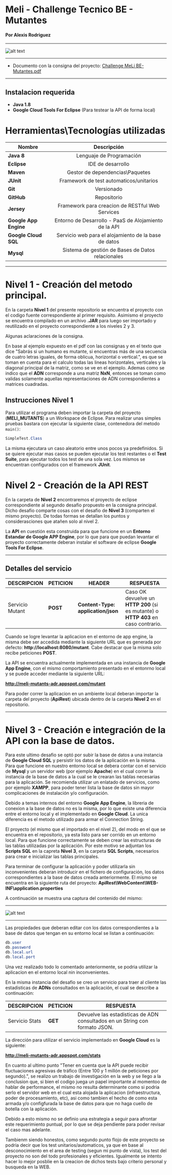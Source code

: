 


# Meli - Challenge Tecnico BE - Mutantes
#### Por Alexis Rodriguez

*********
![alt text](https://github.com/alfatymajo/meli-mutants-adr/blob/master/xmen-portada.png "Portada Xmen")
*********

* Documento con la consigna del proyecto: [Challenge MeLi BE- Mutantes.pdf](https://github.com/alfatymajo/meli-mutants-adr/blob/master/Challenge%20MeLi%20BE-%20Mutantes.pdf)

*********

## Instalacion requerida

+ **Java 1.8**
+ **Google Cloud Tools For Eclipse** (Para testear la API de forma local)

# Herramientas\Tecnologías utilizadas

| Nombre        | Descripción   |
| ------------- |:-------------:|
| **Java 8**      | Lenguaje de Programación |
| **Eclipse**      | IDE de desarrollo      |
| **Maven** |  Gestor de dependencias\Paquetes      |
| **JUnit** | Framework de test automaticos/unitarios |
| **Git**      | Versionado      |
| **GitHub**      | Repositorio      |
| **Jersey**      | Framework para creacion de RESTful Web Services      |
| **Google App Engine**      | Entorno de Desarrollo - PaaS de Alojamiento de la API      |
| **Google Cloud SQL**      | Servicio web para el alojamiento de la base de datos      |
| **Mysql**      | Sistema de gestión de Bases de Datos relacionales     |

*********

# Nivel 1 - Creación del metodo principal.

En la carpeta **Nivel 1** del presente repositorio se encuentra el proyecto con el codigo fuente correspondiente al primer requisito. Asimismo el proyecto se encuentra compilado en un archivo **.JAR** para luego ser importado y reutilizado en el proyecto correspondiente a los niveles 2 y 3.

Algunas aclaraciones de la consigna.

En base al ejemplo expuesto en el pdf con las consignas y en el texto que dice "Sabrás si un humano es mutante, si encuentras más de una secuencia de cuatro letras iguales, de forma oblicua, horizontal o vertical.", es que se toman en cuenta para el calculo todas las lineas horizontales, verticales y la diagonal principal de la matriz, como se ve en el ejemplo. Ademas como se indico que el **ADN** corresponde a una matriz **NxN**, entonces se toman como validas solamente aquellas representaciones de ADN correspondientes a matrices cuadradas.

## Instrucciones Nivel 1

Para utilizar el programa deben importar la carpeta del proyecto (**MELI_MUTANTS**) a un Workspace de Eclipse. Para realizar unas simples pruebas bastara con ejecutar la siguiente clase, contenedora del metodo `main()`:

```java
SimpleTest.Class

```

La misma ejecutara un caso aleatorio entre unos pocos ya predefinidos. Si se quiere ejecutar mas casos se pueden ejecutar los test restantes o el **Test Suite**, para ejecutar todos los test de una sola vez. Los mismos se encuentran configurados con el framework **JUnit**.

# Nivel 2 - Creación de la API REST

En la carpeta de **Nivel 2** encontraremos el proyecto de eclipse correspondiente al segundo desafio propuesto en la consigna principal. Dicho desafio comparte cosas con el desafio de **Nivel 3** (comparten el mismo proyecto). De todas formas se detallan los puntos y considerasciones que atañen solo al nivel 2.

La **API** en cuestión esta construida para que funcione en un **Entorno Estandar de Google APP Engine**, por lo que para que puedan levantar el proyecto correctamente deberan instalar el software de eclipse **Google Tools For Eclipse**. 

*********

## Detalles del servicio

| DESCRIPCION  | PETICION  | HEADER  | RESPUESTA
| ------ | ------ | ------ | ------ |
| Servicio Mutant | **POST** | **Content-Type: application/json** | Caso OK devuelve un **HTTP 200** (si es mutante) o **HTTP 403** en caso contrario.

Cuando se logre levantar la aplicacion en el entorno de app engine, la misma debe ser accedida mediante la siguiente URL que es generada por defecto: **http://localhost:8080/mutant**. Cabe destacar que la misma solo recibe peticiones **POST**.

La API se encuentra actualmente implementada en una instancia de **Google App Engine**, con el mismo comportamiento presentado en el entonrno local y se puede acceder mediante la siguiente URL:

**http://meli-mutants-adr.appspot.com/mutant**

Para poder correr la aplicacion en un ambiente local deberan importar la carpeta del proyecto (**ApiRest**) ubicada dentro de la carpeta **Nivel 2** en el repositorio.

*********

# Nivel 3 - Creación e integración de la API con la base de datos.

Para este ultimo desafio se optó por subir la base de datos a una instancia de **Google Cloud SQL** y persistir los datos de la aplicación en la misma. Para que funcione en nuestro entorno local se debera contar con el servicio de **Mysql** y un servidor web (por ejemplo **Apache**) en el cual correr la instancia de la base de datos a la cual se le crearan las tablas necesarias para la aplicación. Se recomienda utilizar un enlatado de servicios, como por ejemplo **XAMPP**, para poder tener lista la base de datos sin mayor complicaciones de instalación y/o configuración.

Debido a temas internos del entorno **Google App Engine**, la libreria de conexion a la base de datos no es la misma, por lo que existe una diferencia entre el entorno local y el implementado en **Google Cloud**. La unica diferencia es el metodo utilizado para armar el Connection String.

El proyecto (el mismo que el importado en el nivel 2), del modo en el que se encuentra en el repositorio, ya esta listo para ser corrido en un entorno local. Para que funcione correctamente se deben crear las estructuras de las tablas utilizadas por la aplicación. Por este motivo se adjuntan los **Scripts SQL** en la capreta **Nivel 3**, en la carpeta **SQL Scripts**, necesarios para crear e inicializar las tablas principales.

Para terminar de configurar la aplicación y poder utilizarla sin inconvenientes deberan introducir en el fichero de configuración, los datos correspondientes a la base de datos creada anteriormente. El mismo se encuentra en la siguiente ruta del proyecto: **ApiRest\WebContent\WEB-INF\application.properties**

A continuación se muestra una captura del contenido del mismo:

*********

![alt text](https://github.com/alfatymajo/meli-mutants-adr/blob/master/Nivel%203/captura-app-properties.png "Captura App Properties")

*********

Las propiedades que deberan editar con los datos correspondientes a la base de datos que tengan en su entorno local se listan a continuación:

```java
db.user
db.password
db.local.url
db.local.port
```

Una vez realizado todo lo comentado anteriormente, se podria utilizar la aplicacion en el entorno local nin inconvenientes.

En la misma instancia del desafio se creo un servicio para traer al cliente las estadisticas de **ADNs** consultados en la aplicación, el cual se describe a continuación:

| DESCRIPCION  | PETICION  | RESPUESTA
| ------ | ------ | ------ |
| Servicio Stats | **GET** | Devuelve las estadisticas de ADN consultados en un String con formato JSON.

La dirección para utilizar el servicio implementado en **Google Cloud** es la siguiente:

**http://meli-mutants-adr.appspot.com/stats**

En cuanto al ultimo punto "Tener en cuenta que la API puede recibir fluctuaciones agresivas de tráfico (Entre 100 y 1 millón de peticiones por segundo).", se realizo un trabajo de investigación en la web y se llego a la conclusion que, si bien el codigo juega un papel importante al momentoo de hablar de performance, el mismo no resulta determinante como si podria serlo el servidor web en el cual esta alojada la aplicacion (infraestructura, poder de procesamiento, etc), asi como tambien el hecho de como esta armada y/o configfurada la base de datos para que no haga cuello de botella con la aplicación.

Debido a esto mismo no se definio una estrategia a seguir para afrontar este requerimiento puntual, por lo que se deja pendiente para poder revisar el caso mas adelante.

Tambienm siendo honestos, como segundo punto flojo de este proyecto se podria decir que los test unitarios/automaticos, ya que en base al desconocimiento en el area de testing (segun mi punto de vista), los test del proyecto no son del todo profesionales y eficientes. Igualmente se intento hacer lo mejor posblie en la creacion de dichos tests bajo criterio personal y busqueda en la WEB.